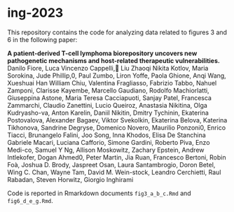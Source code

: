 
# ing-2023

<!-- badges: start -->
<!-- badges: end -->

This repository contains the code for analyzing data related to figures 3 and 6 in the following paper:

**A patient-derived T-cell lymphoma biorepository uncovers new pathogenetic mechanisms and host-related therapeutic vulnerabilities.**
Danilo Fiore, Luca Vincenzo Cappelli, Liu Zhaoqi Nikita Kotlov, Maria Sorokina, Jude Phillip,0, Paul Zumbo, Liron Yoffe, Paola Ghione, Anqi Wang, Xueshuai Han William Chiu, Valentina Fragliasso, Fabrizio Tabbo, Nahuel Zamponi, Clarisse Kayembe, Marcello Gaudiano, Rodolfo Machiorlatti, Giuseppina Astone, Maria Teresa Cacciapuoti, Sanjay Patel, Francesca Zammarchi, Claudio Zanettini, Lucio Queiroz, Anastasia Nikitina, Olga Kudryasho-va, Anton Karelin, Daniil Nikitin, Dmitry Tychinin, Ekaterina Postovalova, Alexander Bagaev, Viktor Svekolkin, Ekaterina Belova, Katerina Tikhonova, Sandrine Degryse, Domenico Novero, Maurilio Ponzoni0, Enrico Tiacci, Brunangelo Falini, Joo Song, Inna Khodos, Elisa De Stanchina Gabriele Macari, Luciana Cafforio, Simone Gardini, Roberto Piva, Enzo Medi-co, Samuel Y Ng, Allison Moskowitz, Zachary Epstein, Andrew Intlekofer, Dogan Ahmed0, Peter Martin, Jia Ruan, Francesco Bertoni, Robin Foà, Joshua D. Brody, Jaspreet Osan, Laura Santambrogio, Doron Betel, Wing C. Chan, Wayne Tam, David M. Wein-stock, Leandro Cerchietti, Raul Rabadan, Steven Horwitz, Giorgio Inghirami



Code is reported in Rmarkdown documents `fig3_a_b_c.Rmd` and `fig6_d_e_g.Rmd`.